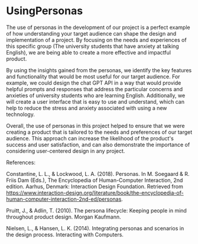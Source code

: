 # UsingPersonas

The use of personas in the development of our project is a perfect example of how understanding your target audience can shape the design and implementation of a project. By focusing on the needs and experiences of this specific group (The university students that have anxiety at talking English), we are being able to create a more effective and impactful product.

By using the insights gained from the personas, we identify the key features and functionality that would be most useful for our target audience. For example, we could design the chat GPT API in a way that would provide helpful prompts and responses that address the particular concerns and anxieties of university students who are learning English. Additionally, we will create a user interface that is easy to use and understand, which can help to reduce the stress and anxiety associated with using a new technology.

Overall, the use of personas in this project helped to ensure that we were creating a product that is tailored to the needs and preferences of our target audience. This approach can increase the likelihood of the product's success and user satisfaction, and can also demonstrate the importance of considering user-centered design in any project.

References:

Constantine, L. L., & Lockwood, L. A. (2018). Personas. In M. Soegaard & R. Friis Dam (Eds.), The Encyclopedia of Human-Computer Interaction, 2nd edition. Aarhus, Denmark: Interaction Design Foundation. Retrieved from https://www.interaction-design.org/literature/book/the-encyclopedia-of-human-computer-interaction-2nd-ed/personas.

Pruitt, J., & Adlin, T. (2010). The persona lifecycle: Keeping people in mind throughout product design. Morgan Kaufmann.

Nielsen, L., & Hansen, L. K. (2014). Integrating personas and scenarios in the design process. Interacting with Computers.

